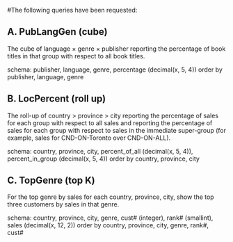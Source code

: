 #The following queries have been requested:


## A. PubLangGen (cube)
The cube of language × genre × publisher reporting the percentage of book titles in that group with respect to all book titles.

schema: publisher, language, genre, percentage (decimal(x, 5, 4))
order by publisher, language, genre


## B. LocPercent (roll up)
The roll-up of country > province > city reporting the percentage of sales for each group with respect to all sales and reporting the percentage of sales for each group with respect to sales in the immediate super-group (for example, sales for CND-ON-Toronto over CND-ON-ALL).

schema:
country, province, city, percent_of_all (decimal(x, 5, 4)), percent_in_group (decimal(x, 5, 4))
order by country, province, city



## C. TopGenre (top K)
For the top genre by sales for each country, province, city, show the top three customers by sales in that genre.

schema: country, province, city, genre, cust# (integer), rank# (smallint), sales (decimal(x, 12, 2))
order by country, province, city, genre, rank#, cust#
